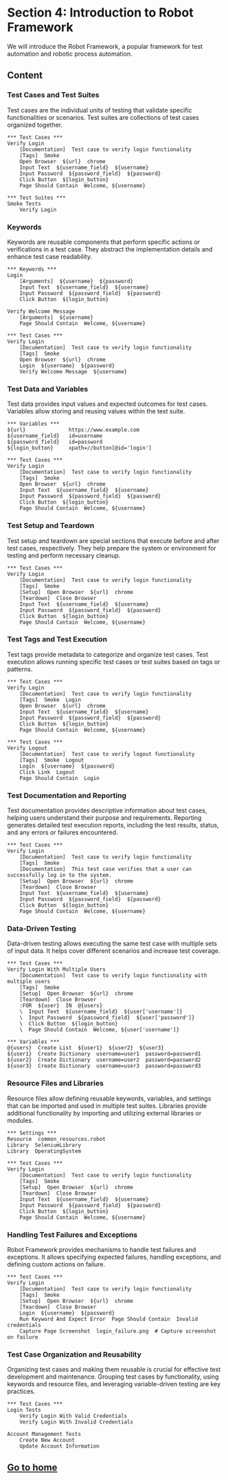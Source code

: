 # Section 4: Introduction to Robot Framework
We will introduce the Robot Framework, a popular framework for test automation and robotic process automation.

## Content

### Test Cases and Test Suites
Test cases are the individual units of testing that validate specific functionalities or scenarios. Test suites are collections of test cases organized together.

```robotframework
*** Test Cases ***
Verify Login
    [Documentation]  Test case to verify login functionality
    [Tags]  Smoke
    Open Browser  ${url}  chrome
    Input Text  ${username_field}  ${username}
    Input Password  ${password_field}  ${password}
    Click Button  ${login_button}
    Page Should Contain  Welcome, ${username}

*** Test Suites ***
Smoke Tests
    Verify Login
```

### Keywords
Keywords are reusable components that perform specific actions or verifications in a test case. They abstract the implementation details and enhance test case readability.

```robotframework
*** Keywords ***
Login
    [Arguments]  ${username}  ${password}
    Input Text  ${username_field}  ${username}
    Input Password  ${password_field}  ${password}
    Click Button  ${login_button}
    
Verify Welcome Message
    [Arguments]  ${username}
    Page Should Contain  Welcome, ${username}

*** Test Cases ***
Verify Login
    [Documentation]  Test case to verify login functionality
    [Tags]  Smoke
    Open Browser  ${url}  chrome
    Login  ${username}  ${password}
    Verify Welcome Message  ${username}
```

### Test Data and Variables
Test data provides input values and expected outcomes for test cases. Variables allow storing and reusing values within the test suite.

```robotframework
*** Variables ***
${url}              https://www.example.com
${username_field}   id=username
${password_field}   id=password
${login_button}     xpath=//button[@id='login']

*** Test Cases ***
Verify Login
    [Documentation]  Test case to verify login functionality
    [Tags]  Smoke
    Open Browser  ${url}  chrome
    Input Text  ${username_field}  ${username}
    Input Password  ${password_field}  ${password}
    Click Button  ${login_button}
    Page Should Contain  Welcome, ${username}
```

### Test Setup and Teardown
Test setup and teardown are special sections that execute before and after test cases, respectively. They help prepare the system or environment for testing and perform necessary cleanup.
    
```robotframework
*** Test Cases ***
Verify Login
    [Documentation]  Test case to verify login functionality
    [Tags]  Smoke
    [Setup]  Open Browser  ${url}  chrome
    [Teardown]  Close Browser
    Input Text  ${username_field}  ${username}
    Input Password  ${password_field}  ${password}
    Click Button  ${login_button}
    Page Should Contain  Welcome, ${username}
```
    

### Test Tags and Test Execution
Test tags provide metadata to categorize and organize test cases. Test execution allows running specific test cases or test suites based on tags or patterns.
    
```robotframework
*** Test Cases ***
Verify Login
    [Documentation]  Test case to verify login functionality
    [Tags]  Smoke  Login
    Open Browser  ${url}  chrome
    Input Text  ${username_field}  ${username}
    Input Password  ${password_field}  ${password}
    Click Button  ${login_button}
    Page Should Contain  Welcome, ${username}

*** Test Cases ***
Verify Logout
    [Documentation]  Test case to verify logout functionality
    [Tags]  Smoke  Logout
    Login  ${username}  ${password}
    Click Link  Logout
    Page Should Contain  Login
```

### Test Documentation and Reporting
Test documentation provides descriptive information about test cases, helping users understand their purpose and requirements. Reporting generates detailed test execution reports, including the test results, status, and any errors or failures encountered.

```robotframework
*** Test Cases ***
Verify Login
    [Documentation]  Test case to verify login functionality
    [Tags]  Smoke
    [Documentation]  This test case verifies that a user can successfully log in to the system.
    [Setup]  Open Browser  ${url}  chrome
    [Teardown]  Close Browser
    Input Text  ${username_field}  ${username}
    Input Password  ${password_field}  ${password}
    Click Button  ${login_button}
    Page Should Contain  Welcome, ${username}  
```

### Data-Driven Testing

Data-driven testing allows executing the same test case with multiple sets of input data. It helps cover different scenarios and increase test coverage.
    
```robotframework
*** Test Cases ***
Verify Login With Multiple Users
    [Documentation]  Test case to verify login functionality with multiple users
    [Tags]  Smoke
    [Setup]  Open Browser  ${url}  chrome
    [Teardown]  Close Browser
    :FOR  ${user}  IN  @{users}
    \  Input Text  ${username_field}  ${user['username']}
    \  Input Password  ${password_field}  ${user['password']}
    \  Click Button  ${login_button}
    \  Page Should Contain  Welcome, ${user['username']}
    
*** Variables ***
@{users}  Create List  ${user1}  ${user2}  ${user3}
${user1}  Create Dictionary  username=user1  password=password1
${user2}  Create Dictionary  username=user2  password=password2
${user3}  Create Dictionary  username=user3  password=password3
```

### Resource Files and Libraries
Resource files allow defining reusable keywords, variables, and settings that can be imported and used in multiple test suites. Libraries provide additional functionality by importing and utilizing external libraries or modules.

```robotframework
*** Settings ***
Resource  common_resources.robot
Library  SeleniumLibrary
Library  OperatingSystem

*** Test Cases ***
Verify Login
    [Documentation]  Test case to verify login functionality
    [Tags]  Smoke
    [Setup]  Open Browser  ${url}  chrome
    [Teardown]  Close Browser
    Input Text  ${username_field}  ${username}
    Input Password  ${password_field}  ${password}
    Click Button  ${login_button}
    Page Should Contain  Welcome, ${username}
```

### Handling Test Failures and Exceptions
Robot Framework provides mechanisms to handle test failures and exceptions. It allows specifying expected failures, handling exceptions, and defining custom actions on failure.
  
```robotframework
*** Test Cases ***
Verify Login
    [Documentation]  Test case to verify login functionality
    [Tags]  Smoke
    [Setup]  Open Browser  ${url}  chrome
    [Teardown]  Close Browser
    Login  ${username}  ${password}
    Run Keyword And Expect Error  Page Should Contain  Invalid credentials
    Capture Page Screenshot  login_failure.png  # Capture screenshot on failure
```

### Test Case Organization and Reusability
Organizing test cases and making them reusable is crucial for effective test development and maintenance. Grouping test cases by functionality, using keywords and resource files, and leveraging variable-driven testing are key practices.

```robotframework
*** Test Cases ***
Login Tests
    Verify Login With Valid Credentials
    Verify Login With Invalid Credentials

Account Management Tests
    Create New Account
    Update Account Information
```

## [Go to home](../README.md)
